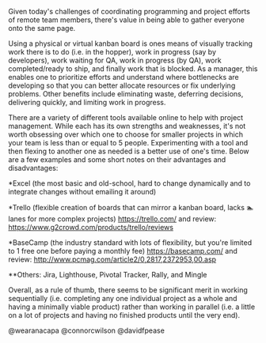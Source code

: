 Given today's challenges of coordinating programming and project efforts of remote team members, there's value in being able to gather everyone onto the same page.

Using a physical or virtual kanban board is ones means of visually tracking work there is to do (i.e. in the hopper), work in progress (say by developers), work waiting for QA,  work in progress (by QA), work completed/ready to ship, and finally work that is blocked.  As a manager, this enables one to prioritize efforts and understand where bottlenecks are developing so that you can better allocate resources or fix underlying problems.  Other benefits include eliminating waste, deferring decisions, delivering quickly, and limiting work in progress.

There are a variety of different tools available online to help with project management.  While each has its own strengths and weaknesses, it's not worth obsessing over which one to choose for smaller projects in which your team is less than or equal to 5 people.  Experimenting with a tool and then flexing to another one as needed is a better use of one's time.  Below are a few examples and some short notes on their advantages and disadvantages:

*Excel (the most basic and old-school, hard to change dynamically and to integrate changes without emailing it around)

*Trello (flexible creation of boards that can mirror a kanban board, lacks :swimmer: lanes for more complex projects)
https://trello.com/ and review: https://www.g2crowd.com/products/trello/reviews

*BaseCamp (the industry standard with lots of flexibility, but you're limited to 1 free one before paying a monthly fee)
https://basecamp.com/ and review: http://www.pcmag.com/article2/0,2817,2372953,00.asp

**Others: Jira, Lighthouse, Pivotal Tracker, Rally, and Mingle

Overall, as a rule of thumb, there seems to be significant merit in working sequentially (i.e. completing any one individual project as a whole and having a minimally viable product) rather than working in parallel (i.e. a little on a lot of projects and having no finished products until the very end).



@wearanacapa
@connorcwilson
@davidfpease

